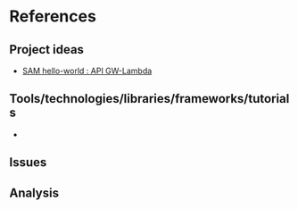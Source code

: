 
# References

## Project ideas

- [SAM hello-world : API GW-Lambda](https://docs.aws.amazon.com/serverless-application-model/latest/developerguide/serverless-getting-started-hello-world.html)

## Tools/technologies/libraries/frameworks/tutorials

- 

## Issues

## Analysis
